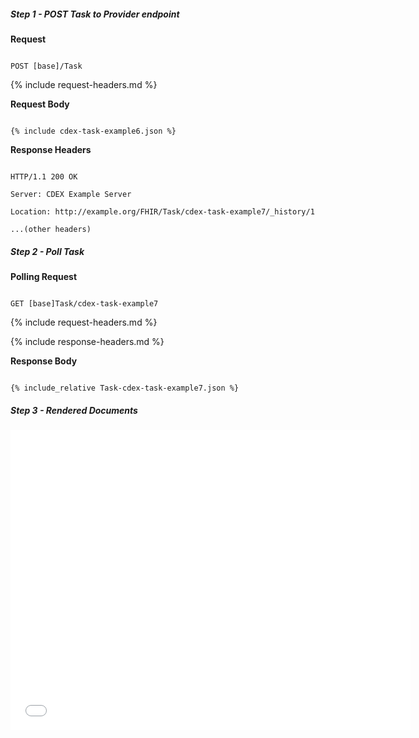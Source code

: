 

##### Step 1 - POST Task to Provider endpoint


**Request**

~~~

POST [base]/Task

~~~


{% include request-headers.md %}


**Request Body**


~~~

{% include cdex-task-example6.json %}

~~~


**Response Headers**


~~~

HTTP/1.1 200 OK

Server: CDEX Example Server

Location: http://example.org/FHIR/Task/cdex-task-example7/_history/1

...(other headers)

~~~


##### Step 2 - Poll Task


**Polling Request**

~~~

GET [base]Task/cdex-task-example7

~~~


{% include request-headers.md %}


{% include response-headers.md %}


**Response Body**


~~~

{% include_relative Task-cdex-task-example7.json %}

~~~


##### Step 3 - Rendered Documents


<embed  type="application/pdf" frameborder="1" width="640" height="480" src="data:application/pdf;base64,{{site.data.cdex-task-example7.contained[0].entry[0].resource.content[0].attachment.data}}"/>


